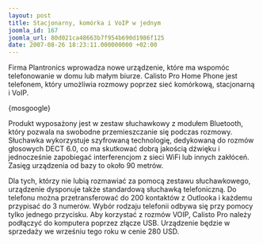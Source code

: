 ```yaml
---
layout: post
title: Stacjonarny, komórka i VoIP w jednym
joomla_id: 167
joomla_url: 80d021ca48663b7f954b690d1986f125
date: 2007-08-26 18:23:11.000000000 +02:00
---
```

Firma Plantronics wprowadza nowe urządzenie, kt&oacute;re ma wspom&oacute;c telefonowanie w domu lub małym biurze. Calisto Pro Home Phone jest telefonem, kt&oacute;ry umożliwia rozmowy poprzez sieć kom&oacute;rkową, stacjonarną i VoIP.<p>{mosgoogle}</p> <p>Produkt wyposażony jest w zestaw słuchawkowy z modułem Bluetooth, kt&oacute;ry pozwala na swobodne przemieszczanie się podczas rozmowy. Słuchawka wykorzystuje szyfrowaną technologię, dedykowaną do rozm&oacute;w głosowych DECT 6.0, co ma skutkować dobrą jakością dźwięku i jednocześnie zapobiegać interferencjom z sieci WiFi lub innych zakł&oacute;ceń. Zasięg urządzenia od bazy to około 90 metr&oacute;w.</p><p>Dla tych, kt&oacute;rzy nie lubią rozmawiać za pomocą zestawu słuchawkowego, urządzenie dysponuje także standardową słuchawką telefoniczną. Do telefonu można przetransferować do 200 kontakt&oacute;w z Outlooka i każdemu przypisać do 3 numer&oacute;w. Wyb&oacute;r rodzaju telefonii odbywa się przy pomocy tylko jednego przycisku. Aby korzystać z rozm&oacute;w VOIP, Calisto Pro należy podłączyć do komputera poprzez złącze USB. Urządzenie będzie w sprzedaży we wrześniu tego roku w cenie 280 USD.</p>
